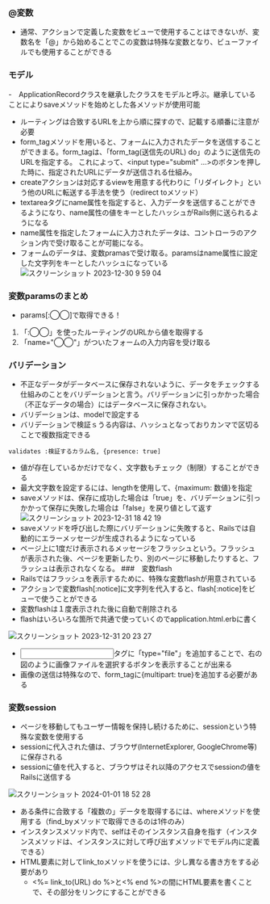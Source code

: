### @変数
- 通常、アクションで定義した変数をビューで使用することはできないが、変数名を「@」から始めることでこの変数は特殊な変数となり、ビューファイルでも使用することができる

### モデル
-　ApplicationRecordクラスを継承したクラスをモデルと呼ぶ。継承していることによりsaveメソッドを始めとした各メソッドが使用可能

- ルーティングは合致するURLを上から順に探すので、記載する順番に注意が必要
- form_tagメソッドを用いると、フォームに入力されたデータを送信することができまる。form_tagは、「form_tag(送信先のURL) do」のように送信先のURLを指定する。
これによって、<input type="submit" ...>のボタンを押した時に、指定されたURLにデータが送信される仕組み。
- createアクションは対応するviewを用意する代わりに「リダイレクト」という他のURLに転送する手法を使う（redirect toメソッド）
- textareaタグにname属性を指定すると、入力データを送信することができるようになり、name属性の値をキーとしたハッシュがRails側に送られるようになる
- name属性を指定したフォームに入力されたデータは、コントローラのアクション内で受け取ることが可能になる。
- フォームのデータは、変数pramasで受け取る。paramsはname属性に設定した文字列をキーとしたハッシュになっている
![スクリーンショット 2023-12-30 9 59 04](https://github.com/ti-hiro/TIL/assets/154767207/25ab66de-d522-4737-9853-69623f5b83f3)
### 変数paramsのまとめ
- params[:◯◯]で取得できる！
1. 「:◯◯」を使ったルーティングのURLから値を取得する
2. 「name="◯◯"」がついたフォームの入力内容を受け取る

### バリデーション
- 不正なデータがデータベースに保存されないように、データをチェックする仕組みのことをバリデーションと言う。バリデーションに引っかかった場合（不正なデータの場合）にはデータベースに保存されない。
- バリデーションは、modelで設定する
- バリデーションで検証ｓうる内容は、ハッシュとなっておりカンマで区切ることで複数指定できる
```
validates :検証するカラム名, {presence: true]
```
- 値が存在しているかだけでなく、文字数もチェック（制限）することができる
- 最大文字数を設定するには、lengthを使用して、{maximum: 数値}を指定
- saveメソッドは、保存に成功した場合は「true」を、バリデーションに引っかかって保存に失敗した場合は「false」を戻り値として返す
![スクリーンショット 2023-12-31 18 42 19](https://github.com/ti-hiro/TIL/assets/154767207/56e7319e-ab6f-41d6-8008-dd9773cbfc2a)
- saveメソッドを呼び出した際にバリデーションに失敗すると、Railsでは自動的にエラーメッセージが生成されるようになっている
- ページ上に1度だけ表示されるメッセージをフラッシュという。フラッシュが表示された後、ページを更新したり、別のページに移動したりすると、フラッシュは表示されなくなる。
###　変数flash
- Railsではフラッシュを表示するために、特殊な変数flashが用意されている
- アクションで変数flash[:notice]に文字列を代入すると、flash[:notice]をビューで使うことができる
- 変数flashは１度表示された後に自動で削除される
- flashはいろいろな箇所で共通で使っていくのでapplication.html.erbに書く

![スクリーンショット 2023-12-31 20 23 27](https://github.com/ti-hiro/TIL/assets/154767207/e773dc28-6776-4bbb-ac02-c2bc26b36fa1)

- <input>タグに「type="file"」を追加することで、右の図のように画像ファイルを選択するボタンを表示することが出来る
- 画像の送信は特殊なので、form_tagに{multipart: true}を追加する必要がある

### 変数session
- ページを移動してもユーザー情報を保持し続けるために、sessionという特殊な変数を使用する
- sessionに代入された値は、ブラウザ(InternetExplorer, GoogleChrome等)に保存される
- sessionに値を代入すると、ブラウザはそれ以降のアクセスでsessionの値をRailsに送信する

![スクリーンショット 2024-01-01 18 52 28](https://github.com/ti-hiro/TIL/assets/154767207/da8cfe45-4ef2-49eb-942f-a7d6f9286979)

- ある条件に合致する「複数の」データを取得するには、whereメソッドを使用する（find_byメソッドで取得できるのは1件のみ）
- インスタンスメソッド内で、selfはそのインスタンス自身を指す（インスタンスメソッドは、インスタンスに対して呼び出すメソッドでモデル内に定義できる）
- HTML要素に対してlink_toメソッドを使うには、少し異なる書き方をする必要があり
  - <%= link_to(URL) do %>と<% end %>の間にHTML要素を書くことで、その部分をリンクにすることができる
